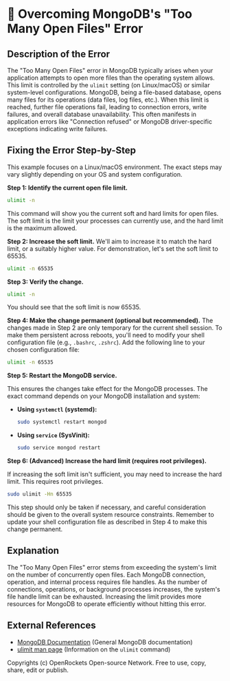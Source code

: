 # 🐞 Overcoming MongoDB's "Too Many Open Files" Error


## Description of the Error

The "Too Many Open Files" error in MongoDB typically arises when your application attempts to open more files than the operating system allows. This limit is controlled by the `ulimit` setting (on Linux/macOS) or similar system-level configurations.  MongoDB, being a file-based database, opens many files for its operations (data files, log files, etc.).  When this limit is reached, further file operations fail, leading to connection errors, write failures, and overall database unavailability. This often manifests in application errors like "Connection refused" or MongoDB driver-specific exceptions indicating write failures.


## Fixing the Error Step-by-Step

This example focuses on a Linux/macOS environment.  The exact steps may vary slightly depending on your OS and system configuration.

**Step 1: Identify the current open file limit.**

```bash
ulimit -n
```

This command will show you the current soft and hard limits for open files. The soft limit is the limit your processes can currently use, and the hard limit is the maximum allowed.

**Step 2: Increase the soft limit.**  We'll aim to increase it to match the hard limit, or a suitably higher value.  For demonstration, let's set the soft limit to 65535.

```bash
ulimit -n 65535
```

**Step 3: Verify the change.**

```bash
ulimit -n
```

You should see that the soft limit is now 65535.

**Step 4: Make the change permanent (optional but recommended).**  The changes made in Step 2 are only temporary for the current shell session.  To make them persistent across reboots, you'll need to modify your shell configuration file (e.g., `.bashrc`, `.zshrc`).  Add the following line to your chosen configuration file:

```bash
ulimit -n 65535
```

**Step 5: Restart the MongoDB service.**

This ensures the changes take effect for the MongoDB processes.  The exact command depends on your MongoDB installation and system:

* **Using `systemctl` (systemd):**
  ```bash
  sudo systemctl restart mongod
  ```
* **Using `service` (SysVinit):**
  ```bash
  sudo service mongod restart
  ```


**Step 6:  (Advanced)  Increase the hard limit (requires root privileges).**

If increasing the soft limit isn't sufficient, you may need to increase the hard limit.  This requires root privileges.

```bash
sudo ulimit -Hn 65535
```

This step should only be taken if necessary, and careful consideration should be given to the overall system resource constraints.  Remember to update your shell configuration file as described in Step 4 to make this change permanent.


## Explanation

The "Too Many Open Files" error stems from exceeding the system's limit on the number of concurrently open files.  Each MongoDB connection, operation, and internal process requires file handles.  As the number of connections, operations, or background processes increases, the system's file handle limit can be exhausted.  Increasing the limit provides more resources for MongoDB to operate efficiently without hitting this error.


## External References

* [MongoDB Documentation](https://www.mongodb.com/docs/)  (General MongoDB documentation)
* [ulimit man page](https://man7.org/linux/man-pages/man1/ulimit.1.html) (Information on the `ulimit` command)


Copyrights (c) OpenRockets Open-source Network. Free to use, copy, share, edit or publish.

